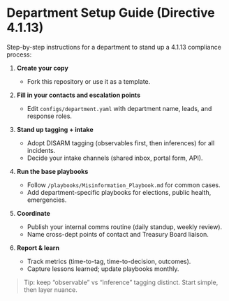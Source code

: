 # Department Setup Guide (Directive 4.1.13)

Step-by-step instructions for a department to stand up a 4.1.13 compliance process:

1. **Create your copy**
   - Fork this repository or use it as a template.

2. **Fill in your contacts and escalation points**
   - Edit `configs/department.yaml` with department name, leads, and response roles.

3. **Stand up tagging + intake**
   - Adopt DISARM tagging (observables first, then inferences) for all incidents.
   - Decide your intake channels (shared inbox, portal form, API).

4. **Run the base playbooks**
   - Follow `/playbooks/Misinformation_Playbook.md` for common cases.
   - Add department-specific playbooks for elections, public health, emergencies.

5. **Coordinate**
   - Publish your internal comms routine (daily standup, weekly review).
   - Name cross-dept points of contact and Treasury Board liaison.

6. **Report & learn**
   - Track metrics (time-to-tag, time-to-decision, outcomes).
   - Capture lessons learned; update playbooks monthly.

> Tip: keep “observable” vs “inference” tagging distinct. Start simple, then layer nuance.
